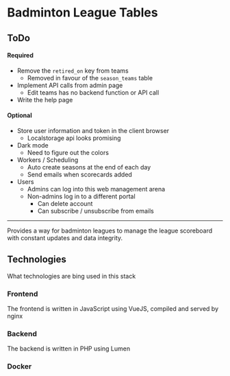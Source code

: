 # Badminton League Tables

## ToDo
#### Required
- Remove the `retired_on` key from teams
  - Removed in favour of the `season_teams` table
- Implement API calls from admin page
  - Edit teams has no backend function or API call
- Write the help page  
  
#### Optional
- Store user information and token in the client browser
  - Localstorage api looks promising
- Dark mode 
  - Need to figure out the colors
- Workers / Scheduling
  - Auto create seasons at the end of each day
  - Send emails when scorecards added
- Users
  - Admins can log into this web management arena
  - Non-admins log in to a different portal 
    - Can delete account
    - Can subscribe / unsubscribe from emails
  
---

Provides a way for badminton leagues to manage the league scoreboard
with constant updates and data integrity.

## Technologies
What technologies are bing used in this stack

### Frontend
The frontend is written in JavaScript using VueJS, compiled and served by nginx

### Backend
The backend is written in PHP using Lumen

### Docker
